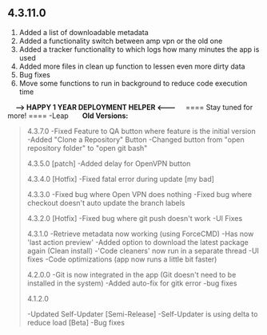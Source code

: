 ## **4.3.11.0**

 1. Added a list of downloadable metadata
 2. Added a functionality switch between amp vpn or the old one
 3. Added a tracker functionality to which logs how many minutes the app is used
 4. Added more files in clean up function to lessen even more dirty data
 5. Bug fixes
 6. Move some functions to run in background to reduce code execution time


&nbsp;
&nbsp;
**--> HAPPY 1 YEAR DEPLOYMENT HELPER <---**
&nbsp;
&nbsp;
==== Stay tuned for more! ====
-Leap
&nbsp;
&nbsp;
&nbsp;
**Old Versions:**

> 4.3.7.0 
> -Fixed Feature to QA button where feature is the initial version
> -Added "Clone a Repository" Button
> -Changed button from "open repository folder" to "open git bash"
> 
> 
> 4.3.5.0 [patch]
> -Added delay for OpenVPN button
> 
> 
> 4.3.4.0 [Hotfix]
> -Fixed fatal error during update [my bad]
> 
> 4.3.3.0
> -Fixed bug where Open VPN does nothing
> -Fixed bug where checkout doesn't auto update the branch labels
> 
> 4.3.2.0 [Hotfix]
> -Fixed bug where git push doesn't work
> -UI Fixes
> 
> 4.3.1.0
> -Retrieve metadata now working (using ForceCMD)
> -Has now 'last action preview'
> -Added option to download the latest package again (Clean install)
> -'Code cleaners' now run in a separate thread
> -UI fixes
> -Code optimizations (app now runs a little bit faster)
> 
> 4.2.0.0
> -Git is now integrated in the app  (Git doesn't need to be installed in the system)
> -Added auto-fix for gitk error
> -bug fixes
> 
> 4.1.2.0
> 
> -Updated Self-Updater [Semi-Release]
> -Self-Updater is using delta to reduce load [Beta]
> -Bug fixes
